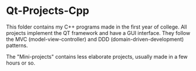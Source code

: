 # Qt-Projects-Cpp

This folder contains my C++ programs made in the first year of college.
All projects implement the QT framework and have a GUI interface. They follow the MVC (model-view-controller) and DDD (domain-driven-development) patterns.

The "Mini-projects" contains less elaborate projects, usually made in a few hours or so.
